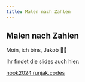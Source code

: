 ```yaml
---
title: Malen nach Zahlen
---
```


<section>
<h1>Malen nach Zahlen</h1>

Moin, ich bins, Jakob 🙋‍♀️
</section>


<section>
Ihr findet die slides auch hier:

[nook2024.runjak.codes](nook2024.runjak.codes)
</section>